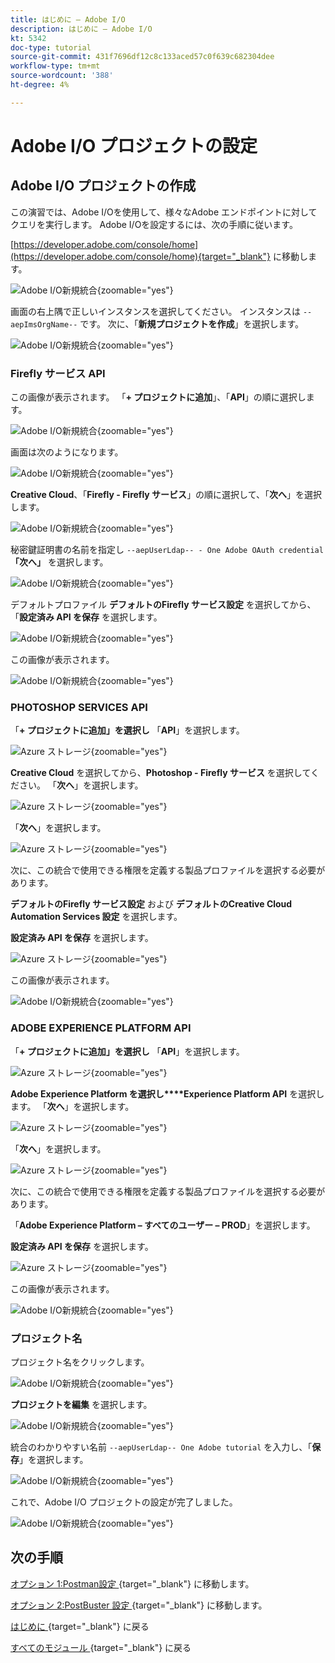 ```yaml
---
title: はじめに – Adobe I/O
description: はじめに – Adobe I/O
kt: 5342
doc-type: tutorial
source-git-commit: 431f7696df12c8c133aced57c0f639c682304dee
workflow-type: tm+mt
source-wordcount: '388'
ht-degree: 4%

---
```


# Adobe I/O プロジェクトの設定

## Adobe I/O プロジェクトの作成

この演習では、Adobe I/Oを使用して、様々なAdobe エンドポイントに対してクエリを実行します。 Adobe I/Oを設定するには、次の手順に従います。

[https://developer.adobe.com/console/home](https://developer.adobe.com/console/home){target="_blank"} に移動します。

![Adobe I/O新規統合 ](./images/iohome.png){zoomable="yes"}

画面の右上隅で正しいインスタンスを選択してください。 インスタンスは `--aepImsOrgName--` です。
次に、「**新規プロジェクトを作成**」を選択します。

![Adobe I/O新規統合 ](./images/iocomp.png){zoomable="yes"}

### Firefly サービス API

この画像が表示されます。 「**+ プロジェクトに追加**」、「**API**」の順に選択します。

![Adobe I/O新規統合 ](./images/adobe_io_access_api.png){zoomable="yes"}

画面は次のようになります。

![Adobe I/O新規統合 ](./images/api1.png){zoomable="yes"}

**Creative Cloud**、「**Firefly - Firefly サービス**」の順に選択して、「**次へ**」を選択します。

![Adobe I/O新規統合 ](./images/api3.png){zoomable="yes"}

秘密鍵証明書の名前を指定し `--aepUserLdap-- - One Adobe OAuth credential`**「次へ」** を選択します。

![Adobe I/O新規統合 ](./images/api4.png){zoomable="yes"}

デフォルトプロファイル **デフォルトのFirefly サービス設定** を選択してから、「**設定済み API を保存** を選択します。

![Adobe I/O新規統合 ](./images/api9.png){zoomable="yes"}

この画像が表示されます。

![Adobe I/O新規統合 ](./images/api10.png){zoomable="yes"}

### PHOTOSHOP SERVICES API

「**+ プロジェクトに追加」を選択し** 「**API**」を選択します。

![Azure ストレージ ](./images/ps2.png){zoomable="yes"}

**Creative Cloud** を選択してから、**Photoshop - Firefly サービス** を選択してください。 「**次へ**」を選択します。

![Azure ストレージ ](./images/ps3.png){zoomable="yes"}

「**次へ**」を選択します。

![Azure ストレージ ](./images/ps4.png){zoomable="yes"}

次に、この統合で使用できる権限を定義する製品プロファイルを選択する必要があります。

**デフォルトのFirefly サービス設定** および **デフォルトのCreative Cloud Automation Services 設定** を選択します。

**設定済み API を保存** を選択します。

![Azure ストレージ ](./images/ps5.png){zoomable="yes"}

この画像が表示されます。

![Adobe I/O新規統合 ](./images/ps7.png){zoomable="yes"}

### ADOBE EXPERIENCE PLATFORM API

「**+ プロジェクトに追加」を選択し** 「**API**」を選択します。

![Azure ストレージ ](./images/aep1.png){zoomable="yes"}

**Adobe Experience Platform を選択し****Experience Platform API** を選択します。 「**次へ**」を選択します。

![Azure ストレージ ](./images/aep2.png){zoomable="yes"}

「**次へ**」を選択します。

![Azure ストレージ ](./images/aep3.png){zoomable="yes"}

次に、この統合で使用できる権限を定義する製品プロファイルを選択する必要があります。

「**Adobe Experience Platform – すべてのユーザー – PROD**」を選択します。

**設定済み API を保存** を選択します。

![Azure ストレージ ](./images/aep4.png){zoomable="yes"}

この画像が表示されます。

![Adobe I/O新規統合 ](./images/aep5.png){zoomable="yes"}

### プロジェクト名

プロジェクト名をクリックします。

![Adobe I/O新規統合 ](./images/api13.png){zoomable="yes"}

**プロジェクトを編集** を選択します。

![Adobe I/O新規統合 ](./images/api14.png){zoomable="yes"}

統合のわかりやすい名前 `--aepUserLdap-- One Adobe tutorial` を入力し、「**保存**」を選択します。

![Adobe I/O新規統合 ](./images/api15.png){zoomable="yes"}

これで、Adobe I/O プロジェクトの設定が完了しました。

![Adobe I/O新規統合 ](./images/api16.png){zoomable="yes"}

## 次の手順

[ オプション 1:Postman設定 ](./ex7.md){target="_blank"} に移動します。

[ オプション 2:PostBuster 設定 ](./ex8.md){target="_blank"} に移動します。

[ はじめに ](./getting-started.md){target="_blank"} に戻る

[ すべてのモジュール ](./../../../overview.md){target="_blank"} に戻る